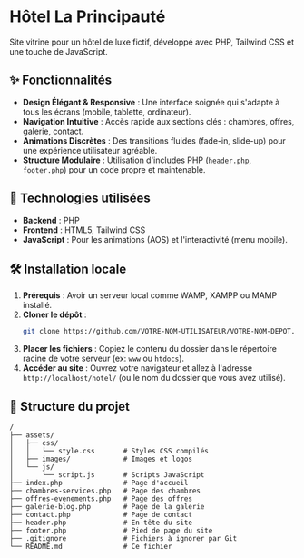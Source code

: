 # Hôtel La Principauté

Site vitrine pour un hôtel de luxe fictif, développé avec PHP, Tailwind CSS et une touche de JavaScript.

## ✨ Fonctionnalités

- **Design Élégant & Responsive** : Une interface soignée qui s'adapte à tous les écrans (mobile, tablette, ordinateur).
- **Navigation Intuitive** : Accès rapide aux sections clés : chambres, offres, galerie, contact.
- **Animations Discrètes** : Des transitions fluides (fade-in, slide-up) pour une expérience utilisateur agréable.
- **Structure Modulaire** : Utilisation d'includes PHP (`header.php`, `footer.php`) pour un code propre et maintenable.

## 🚀 Technologies utilisées

- **Backend** : PHP
- **Frontend** : HTML5, Tailwind CSS
- **JavaScript** : Pour les animations (AOS) et l'interactivité (menu mobile).

## 🛠️ Installation locale

1.  **Prérequis** : Avoir un serveur local comme WAMP, XAMPP ou MAMP installé.
2.  **Cloner le dépôt** :
    ```bash
    git clone https://github.com/VOTRE-NOM-UTILISATEUR/VOTRE-NOM-DEPOT.git
    ```
3.  **Placer les fichiers** : Copiez le contenu du dossier dans le répertoire racine de votre serveur (ex: `www` ou `htdocs`).
4.  **Accéder au site** : Ouvrez votre navigateur et allez à l'adresse `http://localhost/hotel/` (ou le nom du dossier que vous avez utilisé).

## 🎨 Structure du projet

```
/
├── assets/
│   ├── css/
│   │   └── style.css       # Styles CSS compilés
│   ├── images/             # Images et logos
│   └── js/
│       └── script.js       # Scripts JavaScript
├── index.php               # Page d'accueil
├── chambres-services.php   # Page des chambres
├── offres-evenements.php   # Page des offres
├── galerie-blog.php        # Page de la galerie
├── contact.php             # Page de contact
├── header.php              # En-tête du site
├── footer.php              # Pied de page du site
├── .gitignore              # Fichiers à ignorer par Git
└── README.md               # Ce fichier
``` 
